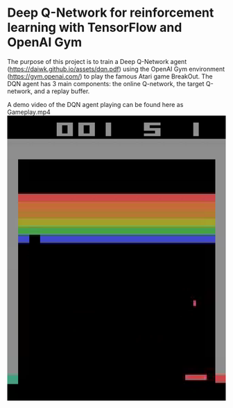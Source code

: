 # Deep Q-Network for reinforcement learning with TensorFlow and OpenAI Gym
The purpose of this project is to train a Deep Q-Network agent (https://daiwk.github.io/assets/dqn.pdf) using the OpenAI Gym environment (https://gym.openai.com/) to play the famous Atari game BreakOut.
The DQN agent has 3 main components: the online Q-network, the target Q-network, and a replay buffer.

A demo video of the DQN agent playing can be found here as Gameplay.mp4
![alt text](https://github.com/alexcaselli/Deep-Q-Network-Atari-Breakout/blob/master/gamescreen.png)
